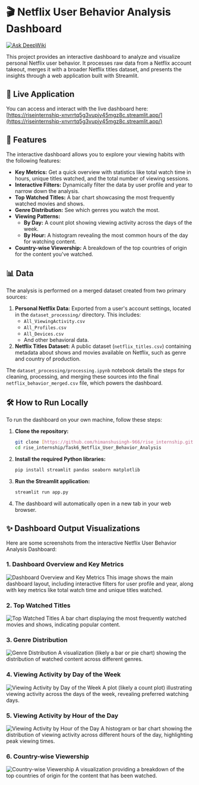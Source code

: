 # 🎬 Netflix User Behavior Analysis Dashboard
[![Ask DeepWiki](https://devin.ai/assets/askdeepwiki.png)](https://deepwiki.com/HimanshuSingh-966/RISE_INTERNSHIP/tree/main/Task6_Netflix_User_Behavior_Analysis)

This project provides an interactive dashboard to analyze and visualize personal Netflix user behavior. It processes raw data from a Netflix account takeout, merges it with a broader Netflix titles dataset, and presents the insights through a web application built with Streamlit.

## 🚀 Live Application

You can access and interact with the live dashboard here:
[https://riseinternship-xnvrrtq5g3vupjy45mgz8c.streamlit.app/](https://riseinternship-xnvrrtq5g3vupjy45mgz8c.streamlit.app/)

## 🚀 Features

The interactive dashboard allows you to explore your viewing habits with the following features:

* **Key Metrics:** Get a quick overview with statistics like total watch time in hours, unique titles watched, and the total number of viewing sessions.
* **Interactive Filters:** Dynamically filter the data by user profile and year to narrow down the analysis.
* **Top Watched Titles:** A bar chart showcasing the most frequently watched movies and shows.
* **Genre Distribution:** See which genres you watch the most.
* **Viewing Patterns:**
    * **By Day:** A count plot showing viewing activity across the days of the week.
    * **By Hour:** A histogram revealing the most common hours of the day for watching content.
* **Country-wise Viewership:** A breakdown of the top countries of origin for the content you've watched.

## 📊 Data

The analysis is performed on a merged dataset created from two primary sources:

1.  **Personal Netflix Data:** Exported from a user's account settings, located in the `dataset_processing/` directory. This includes:
    * `All_ViewingActivity.csv`
    * `All_Profiles.csv`
    * `All_Devices.csv`
    * And other behavioral data.
2.  **Netflix Titles Dataset:** A public dataset (`netflix_titles.csv`) containing metadata about shows and movies available on Netflix, such as genre and country of production.

The `dataset_processing/processing.ipynb` notebook details the steps for cleaning, processing, and merging these sources into the final `netflix_behavior_merged.csv` file, which powers the dashboard.

## 🛠️ How to Run Locally

To run the dashboard on your own machine, follow these steps:

1.  **Clone the repository:**
    ```sh
    git clone [https://github.com/himanshusingh-966/rise_internship.git](https://github.com/himanshusingh-966/rise_internship.git)
    cd rise_internship/Task6_Netflix_User_Behavior_Analysis
    ```

2.  **Install the required Python libraries:**
    ```sh
    pip install streamlit pandas seaborn matplotlib
    ```

3.  **Run the Streamlit application:**
    ```sh
    streamlit run app.py
    ```

4.  The dashboard will automatically open in a new tab in your web browser.

## ✨ Dashboard Output Visualizations

Here are some screenshots from the interactive Netflix User Behavior Analysis Dashboard:

### 1. Dashboard Overview and Key Metrics
![Dashboard Overview and Key Metrics](https://raw.githubusercontent.com/HimanshuSingh-966/RISE_INTERNSHIP/main/Task6_Netflix_User_Behavior_Analysis/images/Screenshot%202025-07-10%20140253.png)
This image shows the main dashboard layout, including interactive filters for user profile and year, along with key metrics like total watch time and unique titles watched.

### 2. Top Watched Titles
![Top Watched Titles](https://raw.githubusercontent.com/HimanshuSingh-966/RISE_INTERNSHIP/main/Task6_Netflix_User_Behavior_Analysis/images/Screenshot%202025-07-10%20140304.png)
A bar chart displaying the most frequently watched movies and shows, indicating popular content.

### 3. Genre Distribution
![Genre Distribution](https://raw.githubusercontent.com/HimanshuSingh-966/RISE_INTERNSHIP/main/Task6_Netflix_User_Behavior_Analysis/images/Screenshot%202025-07-10%20140316.png)
A visualization (likely a bar or pie chart) showing the distribution of watched content across different genres.

### 4. Viewing Activity by Day of the Week
![Viewing Activity by Day of the Week](https://raw.githubusercontent.com/HimanshuSingh-966/RISE_INTERNSHIP/main/Task6_Netflix_User_Behavior_Analysis/images/Screenshot%202025-07-10%20140329.png)
A plot (likely a count plot) illustrating viewing activity across the days of the week, revealing preferred watching days.

### 5. Viewing Activity by Hour of the Day
![Viewing Activity by Hour of the Day](https://raw.githubusercontent.com/HimanshuSingh-966/RISE_INTERNSHIP/main/Task6_Netflix_User_Behavior_Analysis/images/Screenshot%202025-07-10%20140342.png)
A histogram or bar chart showing the distribution of viewing activity across different hours of the day, highlighting peak viewing times.

### 6. Country-wise Viewership
![Country-wise Viewership](https://raw.githubusercontent.com/HimanshuSingh-966/RISE_INTERNSHIP/main/Task6_Netflix_User_Behavior_Analysis/images/Screenshot%202025-07-10%20140353.png)
A visualization providing a breakdown of the top countries of origin for the content that has been watched.
